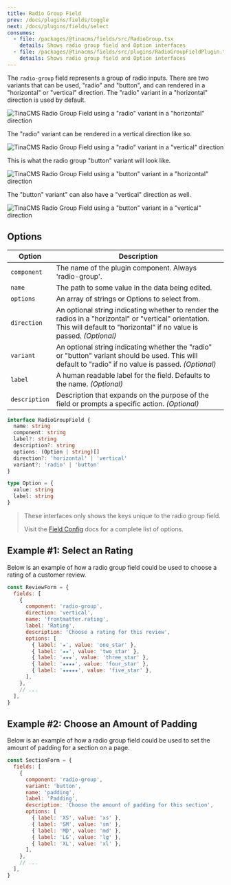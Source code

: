 ```yaml
---
title: Radio Group Field
prev: /docs/plugins/fields/toggle
next: /docs/plugins/fields/select
consumes:
  - file: /packages/@tinacms/fields/src/RadioGroup.tsx
    details: Shows radio group field and Option interfaces
  - file: /packages/@tinacms/fields/src/plugins/RadioGroupFieldPlugin.tsx
    details: Shows radio group field and Option interfaces
---
```


The `radio-group` field represents a group of radio inputs. There are two variants that can be used, "radio" and "button", and can rendered in a "horizontal" or "vertical" direction. The "radio" variant in a "horizontal" direction is used by default.

![TinaCMS Radio Group Field using a "radio" variant in a "horizontal" direction](/img/fields/radio-group-field-horizontal-radio.gif)

The "radio" variant can be rendered in a vertical direction like so.

![TinaCMS Radio Group Field using a "radio" variant in a "vertical" direction](/img/fields/radio-group-field-vertical-radio.png)

This is what the radio group "button" variant will look like.

![TinaCMS Radio Group Field using a "button" variant in a "horizontal" direction](/img/fields/radio-group-field-horizontal-button.png)

The "button" variant" can also have a "vertical" direction as well.

![TinaCMS Radio Group Field using a "button" variant in a "vertical" direction](/img/fields/radio-group-field-vertical-button.png)

## Options

| Option        | Description                                                                                                                                                                   |
| ------------- | ----------------------------------------------------------------------------------------------------------------------------------------------------------------------------- |
| `component`   | The name of the plugin component. Always 'radio-group'.                                                                                                                       |
| `name`        | The path to some value in the data being edited.                                                                                                                              |
| `options`     | An array of strings or Options to select from.                                                                                                                                |
| `direction`   | An optional string indicating whether to render the radios in a "horizontal" or "vertical" orientation. This will default to "horizontal" if no value is passed. _(Optional)_ |
| `variant`     | An optional string indicating whether the "radio" or "button" variant should be used. This will default to "radio" if no value is passed. _(Optional)_                        |
| `label`       | A human readable label for the field. Defaults to the name. _(Optional)_                                                                                                      |
| `description` | Description that expands on the purpose of the field or prompts a specific action. _(Optional)_                                                                               |

```typescript
interface RadioGroupField {
  name: string
  component: string
  label?: string
  description?: string
  options: (Option | string)[]
  direction?: 'horizontal' | 'vertical'
  variant?: 'radio' | 'button'
}

type Option = {
  value: string
  label: string
}
```

> These interfaces only shows the keys unique to the radio group field.
>
> Visit the [Field Config](/docs/plugins/fields) docs for a complete list of options.

## Example #1: Select an Rating

Below is an example of how a radio group field could be used to choose a rating of a customer review.

```javascript
const ReviewForm = {
  fields: [
    {
      component: 'radio-group',
      direction: 'vertical',
      name: 'frontmatter.rating',
      label: 'Rating',
      description: 'Choose a rating for this review',
      options: [
        { label: '★', value: 'one_star' },
        { label: '★★', value: 'two_star' },
        { label: '★★★', value: 'three_star' },
        { label: '★★★★', value: 'four_star' },
        { label: '★★★★★', value: 'five_star' },
      ],
    },
    // ...
  ],
}
```

## Example #2: Choose an Amount of Padding

Below is an example of how a radio group field could be used to set the amount of padding for a section on a page.

```javascript
const SectionForm = {
  fields: [
    {
      component: 'radio-group',
      variant: 'button',
      name: 'padding',
      label: 'Padding',
      description: 'Choose the amount of padding for this section',
      options: [
        { label: 'XS', value: 'xs' },
        { label: 'SM', value: 'sm' },
        { label: 'MD', value: 'md' },
        { label: 'LG', value: 'lg' },
        { label: 'XL', value: 'xl' },
      ],
    },
    // ...
  ],
}
```
